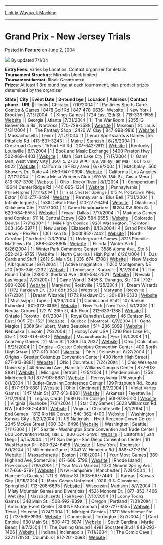 
---
[Link to Wayback Machine](https://web.archive.org/web/20211017164220/https://magic.wizards.com/en/articles/archive/feature/grand-prix-new-jersey-trials-2004-06-02)

[_metadata_:author]:- "updated 7-1-04"
[_metadata_:description]:- "Entry Fees: Varies by Location. Contact organizer for detailsTournament Structure: Mirrodin block limitedTournament format: Block ConstructedPrizes: At least 1 3rd round bye at each tournament, plus product prizes determined by the organizerStateCityEvent Date3-round byeLocationAddressContact phoneURLIllinoisChicago7/10/20041Pastimes Sports Cards, Comics & Games8478 Golf"
[_metadata_:generator]:- "Drupal 7 (http://drupal.org)"
[_metadata_:publish_date]:- "2004-06-02"
[_metadata_:title]:- "Grand Prix - New Jersey Trials"
[_metadata_:wayback_capture_timestamp]:- "2021-10-17 16:42:20+00:00"
[_metadata_:wayback_raw_url]:- "https://web.archive.org/web/20211017164220id_/https://magic.wizards.com/en/articles/archive/feature/grand-prix-new-jersey-trials-2004-06-02"
[_metadata_:wayback_url]:- "https://magic.wizards.com/en/articles/archive/feature/grand-prix-new-jersey-trials-2004-06-02"
---


Grand Prix - New Jersey Trials
==============================



 Posted in **Feature**
 on June 2, 2004 






![](https://media.magic.wizards.com/styles/auth_small/public/generic-avatar-150_419.png)
By updated 7/1/04











**Entry Fees**: Varies by Location. Contact organizer for details  
**Tournament Structure**: Mirrodin block limited  
**Tournament format**: Block Constructed  
**Prizes**: At least 1 3rd round bye at each tournament, plus product prizes determined by the organizer



 **State** | **City** | **Event Date** | **3-round bye** | **Location** | **Address** | **Contact phone** | **URL** || Illinois | Chicago | 7/10/2004 | 1 | Pastimes Sports Cards, Comics & Games | 8478 Golf Rd | 847-470-9636 | [Website](http://www.pastimes.net) |
| New York | Brooklyn | 7/18/2004 | 1 | Kings Games | 1724 East 12th St. | 718-336-1955 | [Website](http://www.kingsgames.com) |
| Georgia | Atlanta | 7/31/2004 | 1 | The War Room | 2055-G Beaver Ruin Rd., Norcross | 770-729-9588 | [Website](http://www.southeastmagic.com) |
| Missouri | St. Louis | 7/31/2004 | 1 | The Fantasy Shop | 2426 W. Clay | 847-998-9816 | [Website](http://www.moyevents.com/) |
| Massachusetts | Lenox | 7/17/2004 | 1 | Lenox Sportscards & Games | 55 Pittsfield Rd | 413-637-3243  |  |
| Maine | Standish | 6/26/2004 | 1 | Crossroad Games | 15 Fort Hill Rd | 207-642-2612 | [Website](http://www.crossroadgames.com) |
| Kentucky | Louisville | 8/7/2004 | 1 | Book and Music Exchange | 5400 Preston Hwy | 502-969-4403 | [Website](http://www.bluegrassmagic.com) |
| Utah | Salt Lake City | 7/17/2004 | 1 | Game Den, West Valley City | 3601 S. 2700 W # F109, Valley Fair Mall | 801-518-9022 | [Website](http://www.theblackrose.com) |
| California | SF Bay Area | 6/26/2004 | 1 | Matchplay | 560 Showers Dr., Suite #4 | 650-947-0398 | [Website](http://www.matchplay.com) |
| California | Los Angeles | 7/17/2004 | 1 | Costa Mesa Womens Club | 610 W. 18th St., Costa Mesa | 818-787-3708 | [Website](http://www.aztlan-promotions.com) |
| Ohio | Rocky River | 8/1/2004 | 1 | Compendium | 19644 Center Ridge Rd | 440-895-1224 | [Website](http://www.Compendiumohio.com) |
| Pennsylvania | Philadelphia | 7/11/2004 | 1 | Inn at Chester Springs | 815 N. Pottstown Pike, Exton | 610-277-6494 | [Website](http://www.magicadvisor.com) |
| Pennsylvania | Blue Bell | 7/31/2004 | 1 | Infinite Inquests | 1530 DeKalb Pike | 610-277-6494 | [Website](http://www.magicadvisor.com) |
| Oklahoma | Oklahoma City | 7/31/2004 | 1 | Game Headquarters | 1620J SW 89th St. | 620-584-6555 | [Website](http://www.aussiefox.com) |
| Texas | Dallas | 7/10/2004 | 1 | Madness Games and Comics | 511 N. Central Expwy | 620-584-6555 | [Website](http://www.aussiefox.com) |
| Colorado | Denver | 7/31/2004 | 1 | Mile High Comics | 9201 Washington, Thornton | 303-366-3977 |  |
| New Jersey | Elizabeth | 8/13/2004 | 4 | Grand Prix New Jersey - RexPlex | 1001 Ikea Dr. | (800) 852-2442 | [Website](http://www.graymatterconventions.com) |
| North Carolina | Charlotte | 7/3/2004 | 1 | Underground Games | 8316 Pineville-Matthews Rd. | 888-543-8805 | [Website](http://www.undergroundgamesofcharlotte.com) |
| Florida | Winter Park | 6/26/2004 | 1 | Winter Park Commerce Center | 3586 Aloma Ave., Ste 6 | 352-242-9755 | [Website](http://www.unityentertainment.net) |
| North Carolina | High Point | 6/26/2004 | 1 | DJs Cards and Stuff | 2619 S. Main St. | 336-674-6708 | [Website](http://www.baileyscollectibles.com) |
| New Mexico | Albaquerque | 8/7/2004 | 1 | Active Imagination | 11200 Montgomery NE #10 | 505-346-2232 | [Website](http://www.aigamestore.com) |
| Tennessee | Knoxville | 8/7/2004 | 1 | The Round Table | 2800 Sutherland Ave | 800-584-2521 | [Website](http://www.flybyniteevents.com) |
| Nevada | Las Vegas | 7/31/2004 | 1 | Game World | 3455 S. Durango, Ste 104 | 702-990-0288 | [Website](http://www.ptegames.com) |
| Maryland | Rockville | 7/25/2004 | 1 | Dream Wizards | 11772 Parklawn Dr. | 301-881-3530 | [Website](http://www.dreamwizards.com) |
| Maryland | Rockville | 8/7/2004 | 1 | Dream Wizards | 11772 Parklawn Dr. | 301-881-3530 | [Website](http://www.dreamwizards.com) |
| Mississippi | Tupelo | 6/26/2004 | 1 | Comics and Stuff | 107 Rankin Extended | 901-372-3399 | [Website](http://www.Comixnstuff.com) |
| New York | New York | 8/1/2004 | 1 | Neutral Ground | 122 W. 26th St, 4th Floor | 212-633-1288 | [Website](http://www.neutralground.net) |
| Ontario | Toronto | 8/7/2004 | 1 | Royal Canadian Legion | 46 Denison Rd. East | 905-721-1521 | [Website](http://www.skyfoxgames.com) |
| Quebec | Montreal | 8/7/2004 | 1 | Carta Magica | 6360 St-Hubert, Metro Beaubien | 514-286-9099 | [Website](http://www.cartamagica.com/) |
| Nebraska | Lincoln | 7/3/2004 | 1 | HobbyTown USA | 3210 Pine Lake Rd., Ste 4 | 402-434-5040 | [Website](http://lincolnsouthne.hobbytown.com/custompages/?id=3107) |
| Massachusetts | Ayer | 8/1/2004 | 1 | Academy Games | 21 Main St | 1 866 514 2637 | [Website](http://www.magicsingles.com) |
| Ohio | Columbus | 6/25/2004 | 1 | Origins - Greater Columbus Convention Center | 400 North High Street | 877-913-8881 | [Website](http://www.professional-events.com) |
| Ohio | Columbus | 6/27/2004 | 1 | Origins - Greater Columbus Convention Center | 400 North High Street | 877-913-8881 | [Website](http://www.professional-events.com) |
| Ohio | Columbus | 7/24/2004 | 1 | Ohio Wesleyan University | 40 Rowland Ave., Hamilton-Williams Campus Center | 877-913-8881 | [Website](http://www.professional-events.com) |
| Michigan | Detroit | 7/25/2004 | 1 | Pandemonium | 1858 Middlebelt Rd | 877-913-8881 | [Website](http://www.professional-events.com) |
| Pennsylvania | Pittsburgh | 8/1/2004 | 1 | Butler-Days Inn Conference Center | 139 Pittsburgh Rd., Route 8 | 877-913-8881 | [Website](http://www.professional-events.com) |
| Ohio | Cincinnati | 8/7/2004 | 1 | Violet Vortex Games | 1147 Main St | 877-913-8881 | [Website](http://www.professional-events.com) |
| Arkansas | Fayetteville | 7/17/2004 | 1 | Legacy Cards | 1680 North College | 501-978-5310 | [Website](http://www.familygamescenter.com) |
| Virginia | Roanoke | 7/31/2004 | 1 | Star City Games | 5623 Williamson Rd. NW | 540-362-4400 | [Website](http://www.starcitygames.com) |
| Virginia | Charlottesville | 8/1/2004 | 1 | End Games | 1812 Rio Hill Center | 540-362-4400 | [Website](http://www.starcitygames.com) |
| Washington | Kansas City | 6/20/2004 | 1 | US Nationals - Hyatt Regency Crown Center | 2345 McGee Street | 800-324-6496 | [Website](http://www.wizards.com) |
| Washington | Seattle | 7/11/2004 | 1 | PT Seattle - Washington State Convention and Trade Center | 800 Convention Place, Hall E | 800-324-6496 | [Website](http://www.wizards.com) |
| California | San Diego | 5/15/2004 | 1 | PT San Diego - San Diego Convention Center | 111 West Harbor Dr | 800-324-6496 | [Website](http://www.wizards.com) |
| New York | Rochester | 8/1/2004 | 1 | Millennium Game | 3047 W. Henrietta Rd. | 585-427-2190 | [Website](http://www.millenniumgames.com/) |
| Massachusetts | Boston | 7/18/2004 | 1 | Your Move Games | 389 Highland Ave, Somerville | 617-666-5799 | [Website](http://www.yourmovegames.com) |
| Rhode Island | Providence | 7/10/2004 | 1 | Your Move Games | 1670 Mineral Spring Ave | 617-666-5799 | [Website](http://www.yourmovegames.com) |
| New Hampshire | Manchester | 7/24/2004 | 1 | Hammer's Comics | 1711 S. Willow St | 603-668-7440 |  |
| Kansas | Kansas City | 8/15/2004 | 1 | Meta-Games Unlimited | 1936-B S. Glenstone, Springfield | 913-208-6695 | [Website](http://www.feralevents.com) |
| Wisconsin | Madison | 8/7/2004 | 1 | Misty Mountain Games and Diversions | 4526 Monona Dr. | 877-853-4466 | [Website](http://www.mistymountaingames.com) |
| Massachusetts | Fairhaven | 7/10/2004 | 1 | Loony Toonz Games | 348 Main St. | 508-992-9399 |  |
| Oregon | Portland | 7/31/2004 | 1 | Ambridge Event Center | 300 NE Multnomah | 503-727-3555 | [Website](http://freeyourmind.biz) |
| Texas | Houston | 7/24/2004 | 1 | Midnight Comics | 13711 Westhiemer Ste. Q | 713-569-3936 | [Website](http://www.EHevents.com) |
| Connecticut | Torrington | 8/7/2004 | 1 | Card Empire | 630 Main St. | 508-473-5874 | [Website](http://www.tjcollect.com) |
| South Carolina | Myrtle Beach | 8/7/2004 | 1 | The Dueling Ground | 4981 Socastee Blvd | 843-293-1406 | [Website](http://www.duelingground.com) |
| Indiana | Indianapolis | 7/11/2004 | 1 | The Comic Cave | 3221 17th St., Columbus | 812-201-0663 | [Website](http://www.geocities.com/simplymtg/) |








